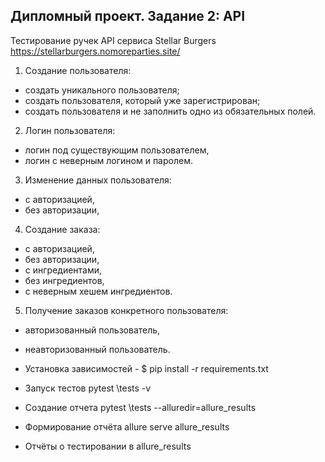 ## Дипломный проект. Задание 2: API
Тестирование ручек API сервиса Stellar Burgers https://stellarburgers.nomoreparties.site/

1. Создание пользователя:
- создать уникального пользователя;
- создать пользователя, который уже зарегистрирован;
- создать пользователя и не заполнить одно из обязательных полей.
2. Логин пользователя:
- логин под существующим пользователем,
- логин с неверным логином и паролем.
3. Изменение данных пользователя:
- с авторизацией,
- без авторизации,
4. Создание заказа:
- с авторизацией,
- без авторизации,
- с ингредиентами,
- без ингредиентов,
- с неверным хешем ингредиентов.
5. Получение заказов конкретного пользователя:
- авторизованный пользователь,
- неавторизованный пользователь.

- Установка зависимостей - $ pip install -r requirements.txt
- Запуск тестов pytest \tests -v
- Создание отчета pytest \tests --alluredir=allure_results 
- Формирование отчёта allure serve allure_results 
- Отчёты о тестировании в allure_results
